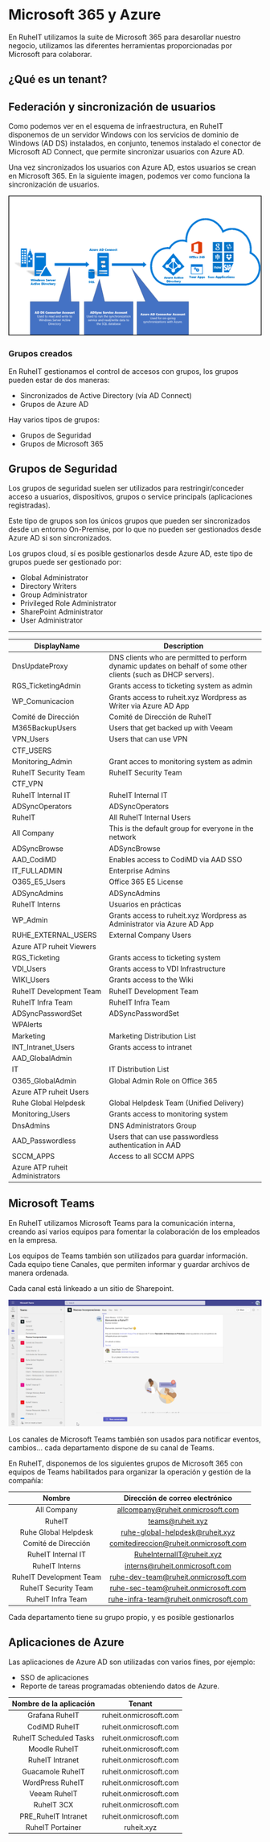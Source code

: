 # Microsoft 365 y Azure

En RuheIT utilizamos la suite de Microsoft 365 para desarollar nuestro negocio, utilizamos las diferentes herramientas proporcionadas por Microsoft para colaborar.

## ¿Qué es un tenant?


## Federación y sincronización de usuarios

Como podemos ver en el esquema de infraestructura, en RuheIT disponemos de un servidor Windows con los servicios de dominio de Windows (AD DS) instalados, en conjunto, tenemos instalado el conector de Microsoft AD Connect, que permite sincronizar usuarios con Azure AD.

Una vez sincronizados los usuarios con Azure AD, estos usuarios se crean en Microsoft 365. En la siguiente imagen, podemos ver como funciona la sincronización de usuarios.

![Azure AD Connect](img/m365/AADConnect.png)

### Grupos creados

En RuheIT gestionamos el control de accesos con grupos, los grupos pueden estar de dos maneras:

* Sincronizados de Active Directory (vía AD Connect)
* Grupos de Azure AD

Hay varios tipos de grupos:

* Grupos de Seguridad
* Grupos de Microsoft 365

## Grupos de Seguridad

Los grupos de seguridad suelen ser utilizados para restringir/conceder acceso a usuarios, dispositivos, grupos o service principals (aplicaciones registradas). 

Este tipo de grupos son los únicos grupos que pueden ser sincronizados desde un entorno On-Premise, por lo que no pueden ser gestionados desde Azure AD si son sincronizados. 

Los grupos cloud, sí es posible gestionarlos desde Azure AD, este tipo de grupos puede ser gestionado por:

* Global Administrator
* Directory Writers
* Group Administrator
* Privileged Role Administrator
* SharePoint Administrator
* User Administrator

***


| DisplayName                     | Description                                                                                                      |
|---------------------------------|------------------------------------------------------------------------------------------------------------------|
| DnsUpdateProxy                  | DNS clients who are permitted to perform dynamic updates on behalf of some other clients (such as DHCP servers). |
| RGS_TicketingAdmin              | Grants access to ticketing system as admin                                                                       |
| WP_Comunicacion                 | Grants access to ruheit.xyz Wordpress as Writer via Azure AD App                                                 |
| Comit&#233; de Direcci&#243;n   | Comit&#233; de Direcci&#243;n de RuheIT                                                                          |
| M365BackupUsers                 | Users that get backed up with Veeam                                                                              |
| VPN_Users                       | Users that can use VPN                                                                                           |
| CTF_USERS                       |
| Monitoring_Admin                | Grant acces to monitoring system as admin                                                                        |
| RuheIT Security Team            | RuheIT Security Team                                                                                             |
| CTF_VPN                         |
| RuheIT Internal IT              | RuheIT Internal IT                                                                                               |
| ADSyncOperators                 | ADSyncOperators                                                                                                  |
| RuheIT                          | All RuheIT Internal Users                                                                                        |
| All Company                     | This is the default group for everyone in the network                                                            |
| ADSyncBrowse                    | ADSyncBrowse                                                                                                     |
| AAD_CodiMD                      | Enables access to CodiMD via AAD SSO                                                                             |
| IT_FULLADMIN                    | Enterprise Admins                                                                                                |
| O365_E5_Users                   | Office 365 E5 License                                                                                            |
| ADSyncAdmins                    | ADSyncAdmins                                                                                                     |
| RuheIT Interns                  | Usuarios en pr&#225;cticas                                                                                       |
| WP_Admin                        | Grants access to ruheit.xyz Wordpress as Administrator via Azure AD App                                          |
| RUHE_EXTERNAL_USERS             | External Company Users                                                                                           |
| Azure ATP ruheit Viewers        |
| RGS_Ticketing                   | Grants access to ticketing system                                                                                |
| VDI_Users                       | Grants access to VDI Infrastructure                                                                              |
| WIKI_Users                      | Grants access to the Wiki                                                                                        |
| RuheIT Development Team         | RuheIT Development Team                                                                                          |
| RuheIT Infra Team               | RuheIT Infra Team                                                                                                |
| ADSyncPasswordSet               | ADSyncPasswordSet                                                                                                |
| WPAlerts                        |
| Marketing                       | Marketing Distribution List                                                                                      |
| INT_Intranet_Users              | Grants access to intranet                                                                                        |
| AAD_GlobalAdmin                 |
| IT                              | IT Distribution List                                                                                             |
| O365_GlobalAdmin                | Global Admin Role on Office 365                                                                                  |
| Azure ATP ruheit Users          |
| Ruhe Global Helpdesk            | Global Helpdesk Team (Unified Delivery)                                                                          |
| Monitoring_Users                | Grants access to monitoring system                                                                               |
| DnsAdmins                       | DNS Administrators Group                                                                                         |
| AAD_Passwordless                | Users that can use passwordless authentication in AAD                                                            |
| SCCM_APPS                       | Access to all SCCM APPS                                                                                          |
| Azure ATP ruheit Administrators |

## Microsoft Teams

En RuheIT utilizamos Microsoft Teams para la comunicación interna, creando así varios equipos para fomentar la colaboración de los empleados en la empresa.

Los equipos de Teams también son utilizados para guardar información. Cada equipo tiene Canales, que permiten informar y guardar archivos de manera ordenada.

Cada canal está linkeado a un sitio de Sharepoint.

![MS Teams](img/m365/MSTeams01.png)

Los canales de Microsoft Teams también son usados para notificar eventos, cambios... cada departamento dispone de su canal de Teams.

En RuheIT, disponemos de los siguientes grupos de Microsoft 365 con equipos de Teams habilitados para organizar la operación y gestión de la compañía:

<center>

| Nombre                        | Dirección de correo electrónico        |
|:-------------------------------:|:----------------------------------------:|
| All Company                   | allcompany@ruheit.onmicrosoft.com      |
| RuheIT                        | teams@ruheit.xyz                       |
| Ruhe Global Helpdesk          | ruhe-global-helpdesk@ruheit.xyz        |
| Comit&#233; de Direcci&#243;n | comitedireccion@ruheit.onmicrosoft.com |
| RuheIT Internal IT            | RuheInternalIT@ruheit.xyz              |
| RuheIT Interns                | interns@ruheit.onmicrosoft.com         |
| RuheIT Development Team       | ruhe-dev-team@ruheit.onmicrosoft.com   |
| RuheIT Security Team          | ruhe-sec-team@ruheit.onmicrosoft.com   |
| RuheIT Infra Team             | ruhe-infra-team@ruheit.onmicrosoft.com |

</center>

Cada departamento tiene su grupo propio, y es posible gestionarlos
## Aplicaciones de Azure

Las aplicaciones de Azure AD son utilizadas con varios fines, por ejemplo:

* SSO de aplicaciones
* Reporte de tareas programadas obteniendo datos de Azure.

<center>

| Nombre de la aplicación| Tenant        |
|:----------------------:|:----------------------:|
| Grafana RuheIT         | ruheit.onmicrosoft.com |
| CodiMD RuheIT          | ruheit.onmicrosoft.com |
| RuheIT Scheduled Tasks | ruheit.onmicrosoft.com |
| Moodle RuheIT          | ruheit.onmicrosoft.com |
| RuheIT Intranet        | ruheit.onmicrosoft.com |
| Guacamole RuheIT       | ruheit.onmicrosoft.com |
| WordPress RuheIT       | ruheit.onmicrosoft.com |
| Veeam RuheIT           | ruheit.onmicrosoft.com |
| RuheIT 3CX             | ruheit.onmicrosoft.com |
| PRE_RuheIT Intranet    | ruheit.onmicrosoft.com |
| RuheIT Portainer       | ruheit.xyz             |

</center>